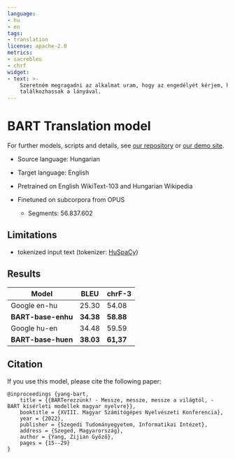 ```yaml
---
language:
- hu
- en
tags:
- translation
license: apache-2.0
metrics:
- sacrebleu
- chrf
widget:
- text: >-
    Szeretném megragadni az alkalmat uram, hogy az engedélyét kérjem, hogy
    találkozhassak a lányával.
---
```


# BART Translation model

For further models, scripts and details, see [our repository](https://github.com/nytud/machine-translation) or [our demo site](https://juniper.nytud.hu/demo/nlp).

- Source language: Hungarian
- Target language: English

- Pretrained on English WikiText-103 and Hungarian Wikipedia
- Finetuned on subcorpora from OPUS
	- Segments: 56.837.602

## Limitations

- tokenized input text (tokenizer: [HuSpaCy](https://huggingface.co/huspacy))

## Results

| Model | BLEU | chrF-3 |
| ------------- | ------------- | ------------- |
| Google en-hu  | 25.30  | 54.08 |
| **BART-base-enhu** | **34.38**  | **58.88** |
| Google hu-en| 34.48  | 59.59 |
| **BART-base-huen** | **38.03** | **61,37** |

## Citation
If you use this model, please cite the following paper:
```
@inproceedings {yang-bart,
    title = {{BARTerezzünk! - Messze, messze, messze a világtól, - BART kísérleti modellek magyar nyelvre}},
	booktitle = {XVIII. Magyar Számítógépes Nyelvészeti Konferencia},
	year = {2022},
	publisher = {Szegedi Tudományegyetem, Informatikai Intézet},
	address = {Szeged, Magyarország},
	author = {Yang, Zijian Győző},
	pages = {15--29}
}

```